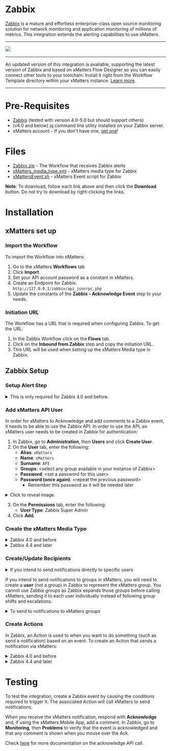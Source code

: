 # Zabbix
[Zabbix](https://www.zabbix.com) is a mature and effortless enterprise-class open source monitoring solution for network monitoring and application monitoring of millions of metrics. This integration extends the alerting capabilities to use xMatters. 

---------

<kbd>
  <img src="https://github.com/xmatters/xMatters-Labs/raw/master/media/disclaimer.png">
</kbd>

---------

An updated version of this integration is available, supporting the latest version of Zabbix and based on xMatters Flow Designer so you can easily connect other tools to your toolchain. Install it right from the Workflow Template directory within your xMatters instance. [Learn more](http://help.xmatters.com/integrations/#cshid=Zabbix).

---------

# Pre-Requisites
* [Zabbix](https://www.Zabbix.com) (tested with version 4.0-5.0 but should support others)
* (v4.0 and below) jq command line utility installed on your Zabbix server.
* xMatters account - If you don't have one, [get one](https://www.xmatters.com)!

# Files
* [Zabbix.zip](Zabbix.zip) - The Workflow that receives Zabbix alerts
* [xMatters_media_type.xml](xMatters_media_type.xml) - xMatters media type for Zabbix
* [xMattersEvent.sh](xMattersEvent.sh) - xMatters Event script for Zabbix

**Note**: To download, follow each link above and then click the **Download** button. Do not try to download by right-clicking the links.

# Installation

## xMatters set up

### Import the Workflow
To import the Workflow into xMatters:
1. Go to the xMatters **Workflows** tab
2. Click **Import**.
3. Set your API account password as a constant in xMatters.
4. Create an Endpoint for Zabbix. `http://127.0.0.1/zabbix/api_jsonrpc.php`
5. Update the constants of the **Zabbix - Acknowledge Event** step to your needs.

### Initiation URL
The Workflow has a URL that is required when configuring Zabbix.
To get the URL:
1. In the Zabbix Workflow click on the **Flows** tab.
2. Click on the **Inbound from Zabbix** step and copy the initiation URL.
3. This URL will be used when setting up the xMatters Media type in Zabbix.


## Zabbix Setup

### Setup Alert Step

<details>
<summary>This is only required for Zabbix 4.0 and before.</summary>

1. Under the zabbix-alertscripts folder, copy `xMattersEvent.sh` to the Zabbix AlertScripts folder.
    * If you don't know the location of the Zabbix AlertScripts folder, check your Zabbix configuration file.
2. Run `chmod 755 xMattersEvent.sh` to make sure it's executable.
</details>


### Add xMatters API User
In order for xMatters to Acknowledge and add comments to a Zabbix event, it needs to be able to use the Zabbix API. In order to use the API, an xMatters user needs to be created in Zabbix for authentication:
1. In Zabbix, go to **Administration**, then **Users** and click **Create User**.
2. On the **User** tab, enter the following:
    * **Alias**: `xMatters`
    * **Name**: `xMatters`
    * **Surname**: `API`
    * **Groups**: &lt;select any group available in your instance of Zabbix&gt;
    * **Password**: &lt;set a password for this user&gt;
    * **Password (once again)**: &lt;repeat the previous password&gt;
        * Remember this password as it will be needed later

<details>
<summary>Click to reveal image.</summary>
<kbd>
<img src="images/api_user.png"/>
</kbd>
</details>

3. On the **Permissions** tab, enter the following:
    * **User Type**: Zabbix Super Admin
4. Click **Add**.

### Create the xMatters Media Type

<details>
<summary>Zabbix 4.0 and before</summary>

1. Check you have installed the jq command line utilty. `apt install jq`.
1. In Zabbix, go to **Administration**, then **Media Types** and click **Create Media Type**.
2. Enter the following:
    * **Name**: `xMatters`
    * **Type** Script
    * **Script Name**: `xMattersEvent.sh`
    * **Script Parmeters**:
        * `{ALERT.SENDTO}`
        * `{ALERT.SUBJECT}`
        * `{ALERT.MESSAGE}`
3. Click the **Add** button.
</details>

<details>
<summary>Zabbix 4.4 and later</summary>

1. Go to **Administration > Media Types** in Zabbix.
2. Click **Import** in the upper right corner.
3. Import the provided [xMatters media type file](xMatters_media_type.xml).
4. Modify the `xm_url` value to have initation URL from xMatters.
5. Modify the `xm_auth` value if you are using basic authentication into xMatters. This value should be what goes in an HTTP authorization header. Take your xMatters API username and password and put it in this format `username:password`. Then in bash run `echo -n "VALUE" | openssl base64` with VALUE being what you just created with your username and password. If not using `xm_auth` then leave this value blank.
</details>



### Create/Update Recipients

<details>
<summary>If you intend to send notifications directly to specific users</summary>

1. In Zabbix, go to **Administration**, then **Users** and select your user.
2. In the **Media** tab, click the **Add** link.
3. Enter the following:
    * **Type**: xMatters
    * **Send to**: &lt;the user's xMatters User ID&gt;
    * **When active**: `1-7,00:00-24:00`
    * **Use if severity**: &lt;select the severity levels you want to notify on&gt;
4. Click **Add**.
5. Repeat these steps for each of your users. 

<details>
<summary>Click to reveal image</summary>
<kbd>
<img src="images/user_media.png">
</kbd>
</details>
</details>

If you intend to send notifications to groups in xMatters, you will need to create a **user** (not a group) in Zabbix to represent the xMatters group. You cannot use Zabbix groups as Zabbix expands those groups before calling xMatters, sending it to each user individually instead of following group shifts and escalations.

<details>
<summary>To send to notifications to xMatters groups</summary>

1. In Zabbix, go to **Administration**, then **Users** and click **Create User**.
2. On the **User** tab, enter the following:
    * **Alias**: &lt;the name of your xMatters group&gt;
    * **Groups**: &lt;either select a group that has access to all hosts that you'll want this xMatters group to get notifications on OR select any group and set the User Type to Zabbix Super Admin (see below)&gt;
    * **Password**: &lt;set a password for this user&gt;
    * **Password (once again)**: &lt;repeat the previous password&gt;
3. In the **Media** tab, click the **Add** link.
4. Enter the following:
    * **Type**: xMatters
    * **Send to**: &lt;the name of your xMatters group&gt;
    * **When active**: `1-7,00:00-24:00`
    * **Use if severity**: &lt;select the severity levels you want to notify on&gt;
5. Click the **Add** button.
6. On the **Permissions** tab, enter the following:
    * User Type: &lt;depending on the Groups setting in step 2, set this to Zabbix User or Zabbix Super Admin)
7. Click **Add**.
8. Repeat these steps for each of your xMatters groups.
</details>

### Create Actions
In Zabbix, an Action is used to when you want to do something (such as send a notification) based on an event.
To create an Action that sends a notification via xMatters:

<details>
<summary>Zabbix 4.0 and before</summary>

1. In Zabbix, go to **Configuration**, then **Actions** and click **Create Action**.
2. In the **Action** tab, set a Name and Conditions for your Action.
3. In the **Operations** tab, under the Operations section click the **New** link.
4. Enter the following:
    * **Send to Groups**: &lt;leave empty&gt;
    * **Send to Users**: &lt;select your users and/or xMatters groups&gt;
    * **Send only to**: xMatters
    * **Default message**: &lt;unchecked&gt;
    * **Message**: &lt;enter the following in order, one per line&gt;
Fill in `<xm_url>` with the HTTP Trigger URL from xMatters.
```
{ALERT.SENDTO}
{EVENT.ACK.STATUS}
{EVENT.DATE}
{EVENT.ID}
{EVENT.NAME}
{EVENT.NSEVERITY}
{ITEM.VALUE1}
{EVENT.TAGS}
{EVENT.TIME}
NONE
{EVENT.VALUE}
{HOST.IP}
{HOST.NAME}
{TRIGGER.NAME}
{TRIGGER.ID}
<xm_url>
<xm_username>
<xm_password>
```
**note: `<xm_username>` and `<xm_password>` are optional arguments for basic authentication into xMatters.**

5. Click the **Add** link (not the button).
6. Do the same in the **Recovery Operations** tab

</details>

<details>
<summary>Zabbix 4.4 and later</summary>

1. In Zabbix, go to **Configuration**, then **Actions** and click **Create Action**.
2. In the **Action** tab, set a Name and Conditions for your Action.

<details>
<summary>Click to reveal image.</summary>

<kbd>
<img src="images/action1.png">
</kbd>
</details>

3. In the **Operations** tab, under the Operations section click the **New** link.

4. Enter the following:
    * **Send to Groups**: &lt;leave empty&gt;
    * **Send to Users**: &lt;select your users and/or xMatters groups&gt;
    * **Send only to**: xMatters
    * **Custom message**: &lt;unchecked&gt;

5. Still in the **Operations** tab, under the Recovery Operations section click the **New** link.

6. Enter the following:
    * **Send to Groups**: &lt;leave empty&gt;
    * **Send to Users**: &lt;select your users and/or xMatters groups&gt;
    * **Send only to**: xMatters
    * **Custom message**: &lt;unchecked&gt;

<details>
<summary>Click to reveal image.</summary>
<kbd>
<img src="images/action2.png">
</kbd>
</details>

7. Click the **Add** link (not the button).
8. Click the **Add** button.
</details>


# Testing
To test the integration, create a Zabbix event by causing the conditions required to trigger it. The associated Action will call xMatters to send notifications.

When you receive the xMatters notification, respond with **Acknowledge** and, if using the xMatters Mobile App, add a comment. In Zabbix, go to **Monitoring**, then **Problems** to verify that the event is acknowledged and that any comment is shown when you mouse over the Ack.

Check [here](https://www.zabbix.com/documentation/current/manual/api/reference/event/acknowledge) for more documentation on the acknowledge API call.
